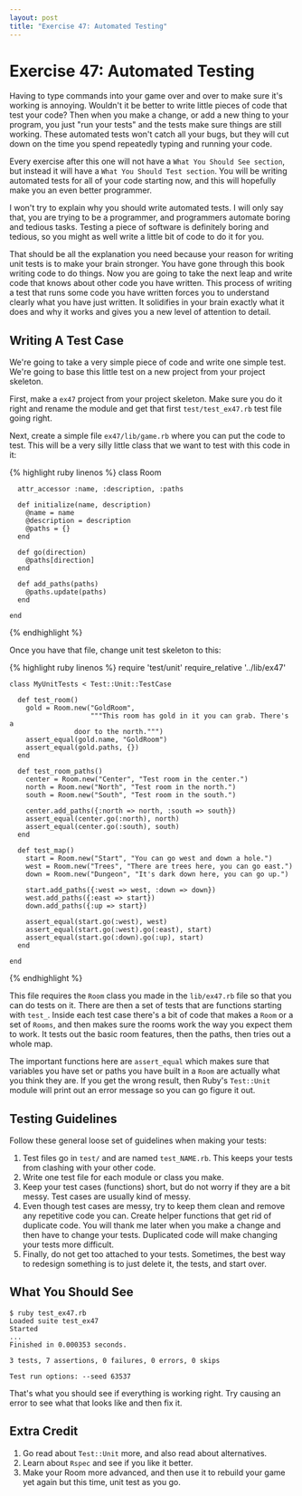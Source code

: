 ```yaml
---
layout: post
title: "Exercise 47: Automated Testing"
---
```

# Exercise 47: Automated Testing
Having to type commands into your game over and over to make sure it's working is annoying. Wouldn't it be better to write little pieces of code that test your code? Then when you make a change, or add a new thing to your program, you just "run your tests" and the tests make sure things are still working. These automated tests won't catch all your bugs, but they will cut down on the time you spend repeatedly typing and running your code.

Every exercise after this one will not have a `What You Should See section`, but instead it will have a `What You Should Test section`. You will be writing automated tests for all of your code starting now, and this will hopefully make you an even better programmer.

I won't try to explain why you should write automated tests. I will only say that, you are trying to be a programmer, and programmers automate boring and tedious tasks. Testing a piece of software is definitely boring and tedious, so you might as well write a little bit of code to do it for you.

That should be all the explanation you need because your reason for writing unit tests is to make your brain stronger. You have gone through this book writing code to do things. Now you are going to take the next leap and write code that knows about other code you have written. This process of writing a test that runs some code you have written forces you to understand clearly what you have just written. It solidifies in your brain exactly what it does and why it works and gives you a new level of attention to detail.

## Writing A Test Case
We're going to take a very simple piece of code and write one simple test. We're going to base this little test on a new project from your project skeleton.

First, make a `ex47` project from your project skeleton. Make sure you do it right and rename the module and get that first `test/test_ex47.rb` test file going right.

Next, create a simple file `ex47/lib/game.rb` where you can put the code to test. This will be a very silly little class that we want to test with this code in it:

{% highlight ruby linenos %}
    class Room
    
      attr_accessor :name, :description, :paths
    
      def initialize(name, description)
        @name = name
        @description = description
        @paths = {}
      end
    
      def go(direction)
        @paths[direction]
      end
    
      def add_paths(paths)
        @paths.update(paths)
      end
    
    end
{% endhighlight %}

Once you have that file, change unit test skeleton to this:

{% highlight ruby linenos %}
    require 'test/unit'
    require_relative '../lib/ex47'
    
    class MyUnitTests < Test::Unit::TestCase
    
      def test_room()
        gold = Room.new("GoldRoom", 
                        """This room has gold in it you can grab. There's a
                    door to the north.""")
        assert_equal(gold.name, "GoldRoom")
        assert_equal(gold.paths, {})
      end
    
      def test_room_paths()
        center = Room.new("Center", "Test room in the center.")
        north = Room.new("North", "Test room in the north.")
        south = Room.new("South", "Test room in the south.")
    
        center.add_paths({:north => north, :south => south})
        assert_equal(center.go(:north), north)
        assert_equal(center.go(:south), south)
      end
    
      def test_map()
        start = Room.new("Start", "You can go west and down a hole.")
        west = Room.new("Trees", "There are trees here, you can go east.")
        down = Room.new("Dungeon", "It's dark down here, you can go up.")
    
        start.add_paths({:west => west, :down => down})
        west.add_paths({:east => start})
        down.add_paths({:up => start})
    
        assert_equal(start.go(:west), west)
        assert_equal(start.go(:west).go(:east), start)
        assert_equal(start.go(:down).go(:up), start)
      end
    
    end
{% endhighlight %}

This file requires the `Room` class you made in the `lib/ex47.rb` file so that you can do tests on it. There are then a set of tests that are functions starting with `test_`. Inside each test case there's a bit of code that makes a `Room` or a set of `Rooms`, and then makes sure the rooms work the way you expect them to work. It tests out the basic room features, then the paths, then tries out a whole map.

The important functions here are `assert_equal` which makes sure that variables you have set or paths you have built in a `Room` are actually what you think they are. If you get the wrong result, then Ruby's `Test::Unit` module will print out an error message so you can go figure it out.

## Testing Guidelines
Follow these general loose set of guidelines when making your tests:

1. Test files go in `test/` and are named `test_NAME.rb`. This keeps your tests from clashing with your other code.
2. Write one test file for each module or class you make.
3. Keep your test cases (functions) short, but do not worry if they are a bit messy. Test cases are usually kind of messy.
4. Even though test cases are messy, try to keep them clean and remove any repetitive code you can. Create helper functions that get rid of duplicate code. You will thank me later when you make a change and then have to change your tests. Duplicated code will make changing your tests more difficult.
5. Finally, do not get too attached to your tests. Sometimes, the best way to redesign something is to just delete it, the tests, and start over.

## What You Should See
    $ ruby test_ex47.rb 
    Loaded suite test_ex47
    Started
    ...
    Finished in 0.000353 seconds.
    
    3 tests, 7 assertions, 0 failures, 0 errors, 0 skips
    
    Test run options: --seed 63537

That's what you should see if everything is working right. Try causing an error to see what that looks like and then fix it.

## Extra Credit
1. Go read about `Test::Unit` more, and also read about alternatives.
2. Learn about `Rspec` and see if you like it better.
3. Make your Room more advanced, and then use it to rebuild your game yet again but this time, unit test as you go.

